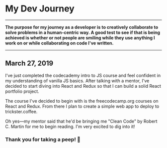 # My Dev Journey
---- 

**The purpose for my journey as a developer is to creatively collaborate to solve problems in a human-centric way. A good test to see if that is being achieved is whether or not people are smiling while they use anything I work on or while collaborating on code I've written.**

---- 

## March 27, 2019

I've just completed the codecademy intro to JS course and feel confident in my understanding of vanilla JS basics. After talking with a mentor, I've decided to start diving into React and Redux so that I can build a solid React portfolio project.

The course I've decided to begin with is the freecodecamp.org courses on React and Redux. From there I plan to create a simple web app to deploy to trickster.coffee. 

Oh yes—my mentor said that he'd be bringing me "Clean Code" by Robert C. Martin for me to begin reading. I'm very excited to dig into it!


### Thank you for taking a peep! 👀
